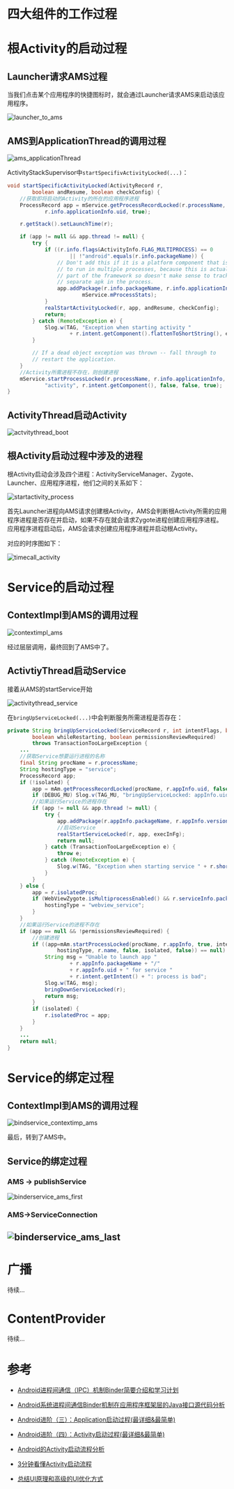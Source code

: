 # 四大组件的工作过程

# 根Activity的启动过程

## Launcher请求AMS过程

当我们点击某个应用程序的快捷图标时，就会通过Launcher请求AMS来启动该应用程序。

![launcher_to_ams](.assets/launcher_to_ams.png)

## AMS到ApplicationThread的调用过程

![ams_applicationThread](.assets/ams_applicationThread.png)

ActivityStackSupervisor中`startSpecifivActivityLocked(...)`：

```java
void startSpecificActivityLocked(ActivityRecord r,
        boolean andResume, boolean checkConfig) {
    //获取即将启动的Activity的所在的应用程序进程
    ProcessRecord app = mService.getProcessRecordLocked(r.processName,
            r.info.applicationInfo.uid, true);

    r.getStack().setLaunchTime(r);

    if (app != null && app.thread != null) {
        try {
            if ((r.info.flags&ActivityInfo.FLAG_MULTIPROCESS) == 0
                    || !"android".equals(r.info.packageName)) {
                // Don't add this if it is a platform component that is marked
                // to run in multiple processes, because this is actually
                // part of the framework so doesn't make sense to track as a
                // separate apk in the process.
                app.addPackage(r.info.packageName, r.info.applicationInfo.versionCode,
                        mService.mProcessStats);
            }
            realStartActivityLocked(r, app, andResume, checkConfig);
            return;
        } catch (RemoteException e) {
            Slog.w(TAG, "Exception when starting activity "
                    + r.intent.getComponent().flattenToShortString(), e);
        }

        // If a dead object exception was thrown -- fall through to
        // restart the application.
    }
	//Activity所需进程不存在，则创建进程
    mService.startProcessLocked(r.processName, r.info.applicationInfo, true, 0,
            "activity", r.intent.getComponent(), false, false, true);
}
```





## ActivityThread启动Activity

![actvitythread_boot](.assets/actvitythread_boot.png)

## 根Activity启动过程中涉及的进程

根Activity启动会涉及四个进程：ActivityServiceManager、Zygote、Launcher、应用程序进程，他们之间的关系如下：

![startactivity_process](.assets/startactivity_process.png)

首先Launcher进程向AMS请求创建根Activity，AMS会判断根Activity所需的应用程序进程是否存在并启动，如果不存在就会请求Zygote进程创建应用程序进程。应用程序进程启动后，AMS会请求创建应用程序进程并启动根Activity。

对应的时序图如下：

![timecall_activity](.assets/timecall_activity.png)

# Service的启动过程

## ContextImpl到AMS的调用过程

![contextimpl_ams](.assets/contextimpl_ams.png)

经过层层调用，最终回到了AMS中了。

## ActivtiyThread启动Service

接着从AMS的startService开始

![activitythread_service](.assets/activitythread_service.png)

在`bringUpServiceLocked(...)`中会判断服务所需进程是否存在：

```java
private String bringUpServiceLocked(ServiceRecord r, int intentFlags, boolean execInFg,
        boolean whileRestarting, boolean permissionsReviewRequired)
        throws TransactionTooLargeException {
    ...
    //获取Service想要运行进程的名称
    final String procName = r.processName;
    String hostingType = "service";
    ProcessRecord app;
    if (!isolated) {
        app = mAm.getProcessRecordLocked(procName, r.appInfo.uid, false);
        if (DEBUG_MU) Slog.v(TAG_MU, "bringUpServiceLocked: appInfo.uid=" + r.appInfo.uid + " app=" + app);
        //如果运行Service的进程存在
        if (app != null && app.thread != null) {
            try {
                app.addPackage(r.appInfo.packageName, r.appInfo.versionCode, mAm.mProcessStats);
                //启动Service
                realStartServiceLocked(r, app, execInFg);
                return null;
            } catch (TransactionTooLargeException e) {
                throw e;
            } catch (RemoteException e) {
                Slog.w(TAG, "Exception when starting service " + r.shortName, e);
            }
        }
    } else {
        app = r.isolatedProc;
        if (WebViewZygote.isMultiprocessEnabled() && r.serviceInfo.packageName.equals(WebViewZygote.getPackageName())) {
            hostingType = "webview_service";
        }
    }
    //如果运行Service的进程不存在
    if (app == null && !permissionsReviewRequired) {
        //创建进程
        if ((app=mAm.startProcessLocked(procName, r.appInfo, true, intentFlags,
                hostingType, r.name, false, isolated, false)) == null) {
            String msg = "Unable to launch app "
                    + r.appInfo.packageName + "/"
                    + r.appInfo.uid + " for service "
                    + r.intent.getIntent() + ": process is bad";
            Slog.w(TAG, msg);
            bringDownServiceLocked(r);
            return msg;
        }
        if (isolated) {
            r.isolatedProc = app;
        }
    }
    ...
    return null;
}
```



# Service的绑定过程

## ContextImpl到AMS的调用过程

![bindservice_contextimp_ams](.assets/bindservice_contextimp_ams.png)

最后，转到了AMS中。

## Service的绑定过程

### AMS -> publishService

![binderservice_ams_first](.assets/binderservice_ams_first.png)

### AMS->ServiceConnection

## ![binderservice_ams_last](.assets/binderservice_ams_last.png)

# 广播

待续...

# ContentProvider

待续...



# 参考

- [Android进程间通信（IPC）机制Binder简要介绍和学习计划](https://blog.csdn.net/luoshengyang/article/details/6618363)
- [Android系统进程间通信Binder机制在应用程序框架层的Java接口源代码分析](https://blog.csdn.net/luoshengyang/article/details/6642463)
- [Android进阶（三）：Application启动过程(最详细&最简单)](https://www.jianshu.com/p/4a8f44b6eecb)

- [Android进阶（四）：Activity启动过程(最详细&最简单)](https://www.jianshu.com/p/7d0d548ebbb4)
- [Android的Activity启动流程分析](https://blog.csdn.net/u012267215/article/details/91406211)
- [3分钟看懂Activity启动流程](https://www.jianshu.com/p/9ecea420eb52)
- [总结UI原理和高级的UI优化方式](https://juejin.im/post/5dac6aa2518825630e5d17da#heading-20)



